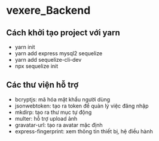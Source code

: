 ﻿# vexere_Backend
 
 ## Cách khởi tạo project với yarn

- yarn init
- yarn add express mysql2 sequelize
- yarn add sequelize-cli-dev
- npx sequelize init

## Các thư viện hỗ trợ
- bcryptjs: mã hóa mật khẩu người dùng
- jsonwebtoken: tạo ra token để quản lý việc đăng nhập
- mkdirp: tạo ra thư mục tự động
- multer: hỗ trợ upload ảnh
- gravatar-url: tạo ra avatar mặc định
- express-fingerprint: xem thông tin thiết bị, hệ điều hành

